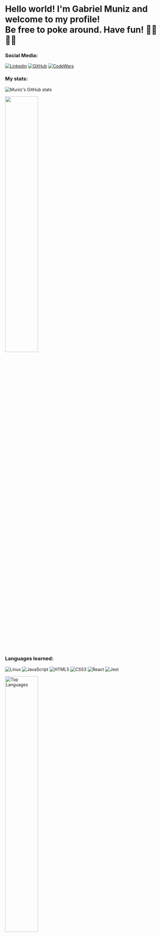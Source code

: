 # Hello world! I'm Gabriel Muniz and welcome to my profile!<br> Be free to poke around. Have fun!  🤘🏼🤘🏼

### Social Media:
[![Linkedin](https://img.shields.io/badge/LinkedIn-0077B5?style=for-the-badge&logo=linkedin&logoColor=white)](https://www.linkedin.com/in/gabriel-muniz-dev/) [![GitHub](https://img.shields.io/badge/GitHub-100000?style=for-the-badge&logo=github&logoColor=white)](https://github.com/GabrielMunizz) [![CodeWars](https://img.shields.io/badge/Codewars-B1361E?style=for-the-badge&logo=Codewars&logoColor=white)](https://www.codewars.com/users/GabrielMunizz) 


### My stats:
![Muniz's GitHub stats](https://github-readme-stats.vercel.app/api?username=GabrielMunizz&show_icons=true&theme=radical)

<a href="http://www.github.com/GabrielMunizz"><img src="https://github-readme-streak-stats.herokuapp.com/?user=GabrielMunizz&show_icons=true&theme=radical" width="46.3%"/></a>

### Languages learned:
![Linux](https://img.shields.io/badge/Linux-FCC624?style=for-the-badge&logo=linux&logoColor=black) ![JavaScript](https://img.shields.io/badge/JavaScript-F7DF1E?style=for-the-badge&logo=javascript&logoColor=black) ![HTML5](https://img.shields.io/badge/HTML5-E34F26?style=for-the-badge&logo=html5&logoColor=white) ![CSS3](https://img.shields.io/badge/CSS3-1572B6?style=for-the-badge&logo=css3&logoColor=white) ![React](https://img.shields.io/badge/React-20232A?style=for-the-badge&logo=react&logoColor=61DAFB) ![Jest](https://img.shields.io/badge/Jest-323330?style=for-the-badge&logo=Jest&logoColor=white)

<a href="https://github.com/GabrielMunizz" align="left"><img width="46.3%" src="https://github-readme-stats.vercel.app/api/top-langs/?username=GabrielMunizz&&show_icons=true&theme=radical" alt="Top Languages" /></a>

